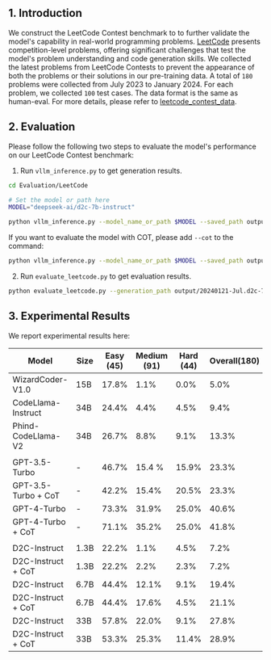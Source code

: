 ## 1. Introduction
We construct the LeetCode Contest benchmark to to further validate the model's capability in real-world programming problems.
[LeetCode](https://leetcode.com/) presents competition-level problems, offering significant challenges that test the model's problem understanding and code generation skills. We collected the latest problems from LeetCode Contests to prevent the appearance of both the problems or their solutions in our pre-training data. A total of `180` problems were collected from July 2023 to January 2024. For each problem, we collected `100` test cases. The data format is the same as human-eval. For more details, please refer to [leetcode_contest_data](./data/20240121-Jul.jsonl).

## 2. Evaluation
Please follow the following two steps to evaluate the model's performance on our LeetCode Contest benchmark:

1. Run `vllm_inference.py` to get generation results.
```bash
cd Evaluation/LeetCode

# Set the model or path here
MODEL="deepseek-ai/d2c-7b-instruct"

python vllm_inference.py --model_name_or_path $MODEL --saved_path output/20240121-Jul.d2c-7b-instruct.jsonl
```

If you want to evaluate the model with COT, please add `--cot` to the command:
```bash
python vllm_inference.py --model_name_or_path $MODEL --saved_path output/20240121-Jul.d2c-7b-instruct.jsonl --cot
```

2. Run `evaluate_leetcode.py` to get evaluation results.
```bash
python evaluate_leetcode.py --generation_path output/20240121-Jul.d2c-7b-instruct.jsonl --result_path output/20240121-Jul.d2c-7b-instruct.result.jsonl
```

## 3. Experimental Results
We report experimental results here:

| Model                       | Size | Easy (45) | Medium (91) | Hard (44) | Overall(180) |
|-----------------------------|------|-----------|-------------|-----------|--------------|
| WizardCoder-V1.0            | 15B  | 17.8%     | 1.1%        | 0.0%      | 5.0%         |
| CodeLlama-Instruct          | 34B  | 24.4%     | 4.4%        | 4.5%      | 9.4%         |
| Phind-CodeLlama-V2          | 34B  | 26.7%     | 8.8%        | 9.1%      | 13.3%        |
| | | | |
| GPT-3.5-Turbo               | -    | 46.7%     | 15.4 %      | 15.9%     | 23.3%        |
| GPT-3.5-Turbo + CoT         | -    | 42.2%     | 15.4%       | 20.5%     | 23.3%        |
| GPT-4-Turbo                 | -    | 73.3%     | 31.9%       | 25.0%     | 40.6%        |
| GPT-4-Turbo + CoT           | -    | 71.1%     | 35.2%       | 25.0%     | 41.8%        |
| | | | |
| D2C-Instruct     | 1.3B | 22.2%     | 1.1%        | 4.5%      | 7.2%         |
| D2C-Instruct + CoT | 1.3B | 22.2%   | 2.2%        | 2.3%      | 7.2%         |
| D2C-Instruct     | 6.7B | 44.4%     | 12.1%       | 9.1%      | 19.4%        |
| D2C-Instruct + CoT | 6.7B | 44.4%   | 17.6%       | 4.5%      | 21.1%        |
| D2C-Instruct     | 33B  | 57.8%     | 22.0%       | 9.1%      | 27.8%        |
| D2C-Instruct + CoT | 33B | 53.3%    | 25.3%       | 11.4%     | 28.9%        |

